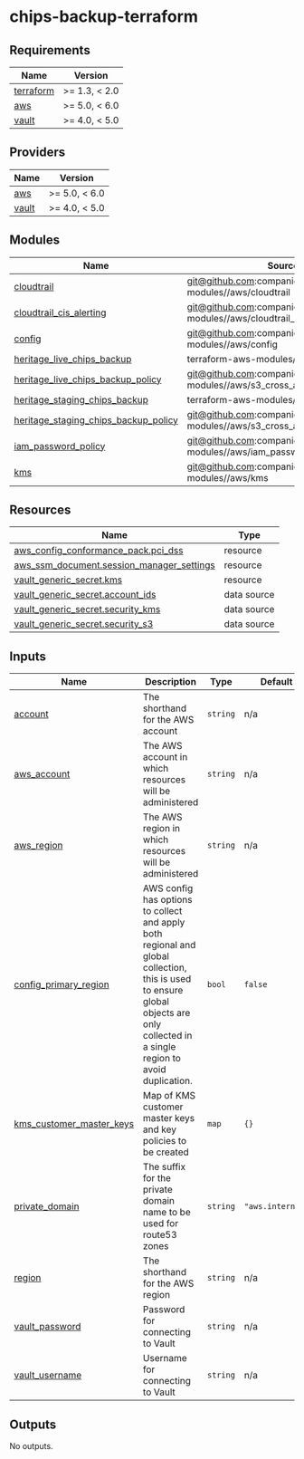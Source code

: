 # chips-backup-terraform

<!-- BEGINNING OF PRE-COMMIT-TERRAFORM DOCS HOOK -->
## Requirements

| Name | Version |
|------|---------|
| <a name="requirement_terraform"></a> [terraform](#requirement\_terraform) | >= 1.3, < 2.0 |
| <a name="requirement_aws"></a> [aws](#requirement\_aws) | >= 5.0, < 6.0 |
| <a name="requirement_vault"></a> [vault](#requirement\_vault) | >= 4.0, < 5.0 |

## Providers

| Name | Version |
|------|---------|
| <a name="provider_aws"></a> [aws](#provider\_aws) | >= 5.0, < 6.0 |
| <a name="provider_vault"></a> [vault](#provider\_vault) | >= 4.0, < 5.0 |

## Modules

| Name | Source | Version |
|------|--------|---------|
| <a name="module_cloudtrail"></a> [cloudtrail](#module\_cloudtrail) | git@github.com:companieshouse/terraform-modules//aws/cloudtrail | tags/1.0.267 |
| <a name="module_cloudtrail_cis_alerting"></a> [cloudtrail\_cis\_alerting](#module\_cloudtrail\_cis\_alerting) | git@github.com:companieshouse/terraform-modules//aws/cloudtrail_cis_alerting | tags/1.0.267 |
| <a name="module_config"></a> [config](#module\_config) | git@github.com:companieshouse/terraform-modules//aws/config | tags/1.0.267 |
| <a name="module_heritage_live_chips_backup"></a> [heritage\_live\_chips\_backup](#module\_heritage\_live\_chips\_backup) | terraform-aws-modules/s3-bucket/aws | 4.0.1 |
| <a name="module_heritage_live_chips_backup_policy"></a> [heritage\_live\_chips\_backup\_policy](#module\_heritage\_live\_chips\_backup\_policy) | git@github.com:companieshouse/terraform-modules//aws/s3_cross_account_policy | tags/1.0.267 |
| <a name="module_heritage_staging_chips_backup"></a> [heritage\_staging\_chips\_backup](#module\_heritage\_staging\_chips\_backup) | terraform-aws-modules/s3-bucket/aws | 4.0.1 |
| <a name="module_heritage_staging_chips_backup_policy"></a> [heritage\_staging\_chips\_backup\_policy](#module\_heritage\_staging\_chips\_backup\_policy) | git@github.com:companieshouse/terraform-modules//aws/s3_cross_account_policy | tags/1.0.267 |
| <a name="module_iam_password_policy"></a> [iam\_password\_policy](#module\_iam\_password\_policy) | git@github.com:companieshouse/terraform-modules//aws/iam_password_policy | tags/1.0.267 |
| <a name="module_kms"></a> [kms](#module\_kms) | git@github.com:companieshouse/terraform-modules//aws/kms | tags/1.0.267 |

## Resources

| Name | Type |
|------|------|
| [aws_config_conformance_pack.pci_dss](https://registry.terraform.io/providers/hashicorp/aws/latest/docs/resources/config_conformance_pack) | resource |
| [aws_ssm_document.session_manager_settings](https://registry.terraform.io/providers/hashicorp/aws/latest/docs/resources/ssm_document) | resource |
| [vault_generic_secret.kms](https://registry.terraform.io/providers/hashicorp/vault/latest/docs/resources/generic_secret) | resource |
| [vault_generic_secret.account_ids](https://registry.terraform.io/providers/hashicorp/vault/latest/docs/data-sources/generic_secret) | data source |
| [vault_generic_secret.security_kms](https://registry.terraform.io/providers/hashicorp/vault/latest/docs/data-sources/generic_secret) | data source |
| [vault_generic_secret.security_s3](https://registry.terraform.io/providers/hashicorp/vault/latest/docs/data-sources/generic_secret) | data source |

## Inputs

| Name | Description | Type | Default | Required |
|------|-------------|------|---------|:--------:|
| <a name="input_account"></a> [account](#input\_account) | The shorthand for the AWS account | `string` | n/a | yes |
| <a name="input_aws_account"></a> [aws\_account](#input\_aws\_account) | The AWS account in which resources will be administered | `string` | n/a | yes |
| <a name="input_aws_region"></a> [aws\_region](#input\_aws\_region) | The AWS region in which resources will be administered | `string` | n/a | yes |
| <a name="input_config_primary_region"></a> [config\_primary\_region](#input\_config\_primary\_region) | AWS config has options to collect and apply both regional and global collection, this is used to ensure global objects are only collected in a single region to avoid duplication. | `bool` | `false` | no |
| <a name="input_kms_customer_master_keys"></a> [kms\_customer\_master\_keys](#input\_kms\_customer\_master\_keys) | Map of KMS customer master keys and key policies to be created | `map` | `{}` | no |
| <a name="input_private_domain"></a> [private\_domain](#input\_private\_domain) | The suffix for the private domain name to be used for route53 zones | `string` | `"aws.internal"` | no |
| <a name="input_region"></a> [region](#input\_region) | The shorthand for the AWS region | `string` | n/a | yes |
| <a name="input_vault_password"></a> [vault\_password](#input\_vault\_password) | Password for connecting to Vault | `string` | n/a | yes |
| <a name="input_vault_username"></a> [vault\_username](#input\_vault\_username) | Username for connecting to Vault | `string` | n/a | yes |

## Outputs

No outputs.
<!-- END OF PRE-COMMIT-TERRAFORM DOCS HOOK -->